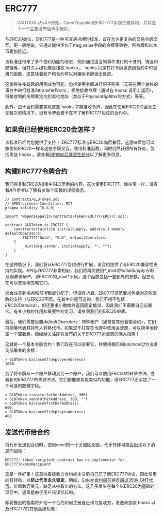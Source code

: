 # ERC777
> CAUTION
从v4.9开始，OpenZeppelin的ERC-777实现已被弃用，并将在下一个主要发布版本中删除。

与*ERC20*类似，ERC777是一种*可互换令牌*的标准，旨在允许更复杂的交易令牌交互。更一般地说，它通过提供类似于msg.value字段的令牌等效物，将令牌和以太币更加接近。

该标准还带来了多个便利功能的改进，例如通过适当的事件进行的十进制，铸造和燃烧等，但其杀手级功能是接收 hooks 。 hooks 只是在将令牌发送到合约中时调用的函数，这意味着帐户和合约可以对接收令牌做出反应。

这使得许多有趣的用例成为可能，包括使用令牌进行原子购买（无需在两个单独的事务中进行批准和transferFrom），拒绝接收令牌（通过在 hooks 调用上返回），将接收到的令牌重定向到其他地址（类似于*PaymentSplitter*的方式）等等。

此外，由于合约需要实现这些 hooks 才能接收令牌，因此在使用ERC20时会发生无数次的情况下，没有令牌会被卡在不了解ERC777协议的合约中。

## 如果我已经使用ERC20会怎样？
该标准已经为您提供了支持！ ERC777标准与ERC20向后兼容，这意味着您可以像使用ERC20一样与这些令牌交互，使用标准函数，同时仍然获得所有好处，包括发送 hooks 。请查看[EIP的向后兼容性部分](https://eips.ethereum.org/EIPS/eip-777#backward-compatibility)以了解更多信息。

## 构建ERC777令牌合约
我们将复制*ERC20*指南中GLD示例的内容，这次使用ERC777。像往常一样，请查看*API参考*以了解有关每个函数的详细信息。
```
// contracts/GLDToken.sol
// SPDX-License-Identifier: MIT
pragma solidity ^0.8.0;

import "@openzeppelin/contracts/token/ERC777/ERC777.sol";

contract GLDToken is ERC777 {
    constructor(uint256 initialSupply, address[] memory defaultOperators)
        ERC777("Gold", "GLD", defaultOperators)
    {
        _mint(msg.sender, initialSupply, "", "");
    }
}
```
在这种情况下，我们将从*ERC777*合约进行扩展，该合约提供了与ERC20兼容性支持的实现。API与*ERC777*非常相似，我们将再次使用*_mint*将initialSupply分配给部署者帐户。与*ERC20的_mint*不同，这个函数包括一些额外的参数，但您现在可以安全地忽略它们。

您会注意到*名称*和*符号*都被分配了，但没有*小数*。ERC777规范要求包括对这些函数的支持（与ERC20不同，在其中它是可选的，我们不得不包括*ERC20Detailed*），但还要求小数始终返回固定值18，因此我们不需要自己设置它。有关小数的作用和重要性的复习，请参阅我们的*ERC20指南*。

最后，我们需要设置*defaultOperators*：特殊帐户（通常是其他智能合约），它们将能够代表其持有人转移代币。如果您不打算在令牌中使用运营商，可以简单地传递一个空数组。请继续关注即将发布的关于ERC777运营商的深入指南！

这就是一个基本令牌合约！我们现在可以部署它，并使用相同的*balanceOf*方法查询部署者的余额：
```
> GLDToken.balanceOf(deployerAddress)
1000
```
为了将令牌从一个账户移动到另一个账户，我们可以使用*ERC20的转账方法*，或者新的*ERC777的发送方法*，它们都能够实现类似的功能，但ERC777还添加了一个可选的数据字段。
```
> GLDToken.transfer(otherAddress, 300)
> GLDToken.send(otherAddress, 300, "")
> GLDToken.balanceOf(otherAddress)
600
> GLDToken.balanceOf(deployerAddress)
400
```

## 发送代币给合约
将代币发送到合约时，使用send的一个关键区别是，代币转移可能会出现以下消息而回滚：
```
ERC777: token recipient contract has no implementer for ERC777TokensRecipient
```
这是一件好事！这意味着接收方合约尚未注册自己已了解ERC777协议，因此禁用向其转账，以**防止代币永久锁定**。例如，[Golem合约目前持有超过350k GNT代币](https://etherscan.io/token/0xa74476443119A942dE498590Fe1f2454d7D4aC0d?a=0xa74476443119A942dE498590Fe1f2454d7D4aC0d)，价值数万美元，缺乏从中取出的方法。这几乎发生在每个以ERC20为基础的项目中，通常是由于用户错误引起的。

即将推出的指南将介绍一个合约如何注册自己作为接收方，发送和接收 hooks 以及ERC777的其他高级功能！
